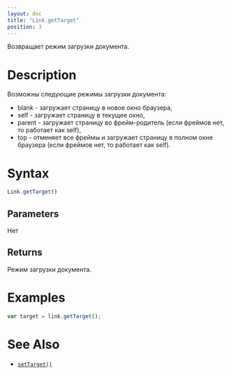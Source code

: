 ```yaml
---
layout: doc
title: "Link.getTarget"
position: 3
---
```


Возвращает режим загрузки документа.

# Description

Возможны следующие режимы загрузки документа:

* blank - загружает страницу в новое окно браузера,
* self - загружает страницу в текущее окно, 
* parent - загружает страницу во фрейм-родитель (если фреймов нет, то работает как self), 
* top - отменяет все фреймы и загружает страницу в полном окне браузера (если фреймов нет, то работает как self).

# Syntax

```js
Link.getTarget()
```

## Parameters

Нет

## Returns

Режим загрузки документа.

# Examples

```js
var target = link.getTarget();
```

# See Also

* [`setTarget()`](../Link.setTarget/)

